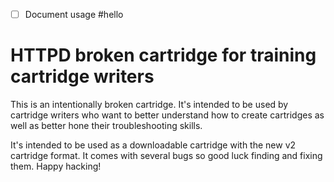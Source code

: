 - [ ] Document usage
#hello
# HTTPD broken cartridge for training cartridge writers

This is an intentionally broken cartridge.  It's intended to be used by
cartridge writers who want to better understand how to create cartridges
as well as better hone their troubleshooting skills.

It's intended to be used as a downloadable cartridge with the new v2
cartridge format.  It comes with several bugs so good luck finding and fixing
them.  Happy hacking!
